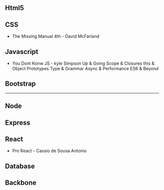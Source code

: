 ## Html5

## CSS

- The Missing Manual 4th - David McFarland

## Javascript
- You Dont Konw JS - kyle Simpson
Up & Going
Scope & Closures
this & Object Prototypes
Type & Grammar
Async & Performance
ES6 & Beyond

## Bootstrap
*******************************************************
## Node
## Express

## React
- Pro React - Cassio de Sousa Antonio

## Database
## Backbone

